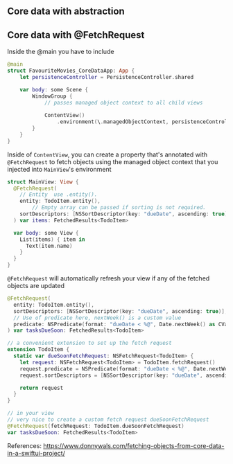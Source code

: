 ## Core data with abstraction





## Core data with @FetchRequest

Inside the @main you have to include 

```swift
@main
struct FavouriteMovies_CoreDataApp: App {
    let persistenceController = PersistenceController.shared

    var body: some Scene {
        WindowGroup {
			// passes managed object context to all child views
      
            ContentView()
                .environment(\.managedObjectContext, persistenceController.container.viewContext)
        }
    }
}
```



Inside of `ContentView`, you can create a property that's annotated with `@FetchRequest` to fetch objects using the managed object context that you injected into `MainView`'s environment



```swift
struct MainView: View {
  @FetchRequest(
    // Entity  use .entity().
    entity: TodoItem.entity(),
		// Empty array can be passed if sorting is not required.
    sortDescriptors: [NSSortDescriptor(key: "dueDate", ascending: true)]
  ) var items: FetchedResults<TodoItem>

  var body: some View {
    List(items) { item in
      Text(item.name)
    }
  }
}
```



`@FetchRequest`  will automatically refresh your view if any of the fetched objects are updated



```swift
@FetchRequest(
  entity: TodoItem.entity(),
  sortDescriptors: [NSSortDescriptor(key: "dueDate", ascending: true)],
  // Use of predicate here, nextWeek() is a custom value
  predicate: NSPredicate(format: "dueDate < %@", Date.nextWeek() as CVarArg)
) var tasksDueSoon: FetchedResults<TodoItem>
```





```swift
// a convenient extension to set up the fetch request
extension TodoItem {
  static var dueSoonFetchRequest: NSFetchRequest<TodoItem> {
    let request: NSFetchRequest<TodoItem> = TodoItem.fetchRequest()
    request.predicate = NSPredicate(format: "dueDate < %@", Date.nextWeek() as CVarArg)
    request.sortDescriptors = [NSSortDescriptor(key: "dueDate", ascending: true)]

    return request
  }
}

// in your view
// very nice to create a custom fetch request dueSoonFetchRequest
@FetchRequest(fetchRequest: TodoItem.dueSoonFetchRequest)
var tasksDueSoon: FetchedResults<TodoItem>
```





References: 
https://www.donnywals.com/fetching-objects-from-core-data-in-a-swiftui-project/

